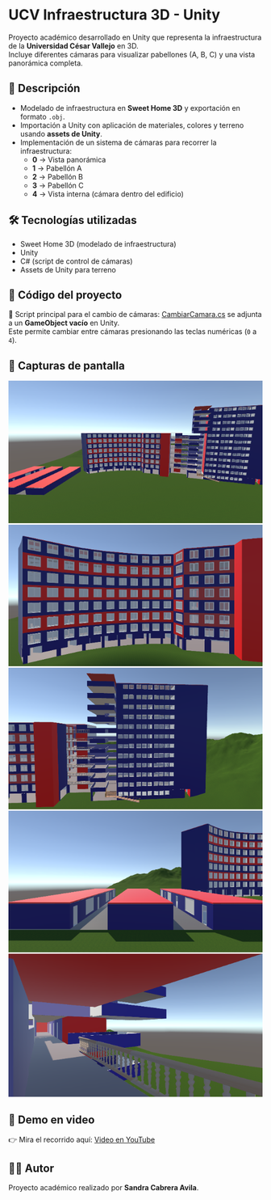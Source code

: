 # UCV Infraestructura 3D - Unity

Proyecto académico desarrollado en Unity que representa la infraestructura de la **Universidad César Vallejo** en 3D.  
Incluye diferentes cámaras para visualizar pabellones (A, B, C) y una vista panorámica completa.

## 🏫 Descripción
- Modelado de infraestructura en **Sweet Home 3D** y exportación en formato `.obj`.
- Importación a Unity con aplicación de materiales, colores y terreno usando **assets de Unity**.
- Implementación de un sistema de cámaras para recorrer la infraestructura:
  - **0** → Vista panorámica
  - **1** → Pabellón A
  - **2** → Pabellón B
  - **3** → Pabellón C
  - **4** → Vista interna (cámara dentro del edificio)

## 🛠️ Tecnologías utilizadas
- Sweet Home 3D (modelado de infraestructura)
- Unity
- C# (script de control de cámaras)
- Assets de Unity para terreno

## 📂 Código del proyecto  
🔹 Script principal para el cambio de cámaras: [CambiarCamara.cs](CambiarCamara.cs) se adjunta a un **GameObject vacío** en Unity.  
Este permite cambiar entre cámaras presionando las teclas numéricas (`0` a `4`).  

## 📸 Capturas de pantalla
![Vista Panorámica](Panoramica.png)
![Vista Pabellón A](PabellónA.png)
![Vista Pabellón B](PabellónB.png)
![Vista Pabellón C](PabellónC.png)
![Vista Interior](VistaInterior.png)

## 🎥 Demo en video
👉 Mira el recorrido aquí: [Video en YouTube](https://youtu.be/eDFU0KUwVFA)


## 👩‍💻 Autor
Proyecto académico realizado por **Sandra Cabrera Avila**.

